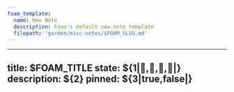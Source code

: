 ```yaml
---
foam_template:
  name: New Note
  description: Foam's default new note template
  filepath: 'garden/misc-notes/$FOAM_SLUG.md'
---
```


---
title: $FOAM_TITLE
state: ${1|🌱,🌿,🌸,🌲|}
description: ${2}
pinned: ${3|true,false|}
---
